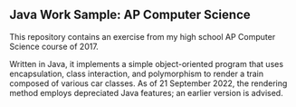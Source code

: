 
## Java Work Sample: AP Computer Science



This repository contains an exercise from my high school
AP Computer Science course of 2017.

Written in Java, it implements a simple object-oriented program that
uses encapsulation, class interaction, and polymorphism to
render a train composed of various car classes. As of 21 September
2022, the rendering method employs depreciated Java features; an
earlier version is advised.
